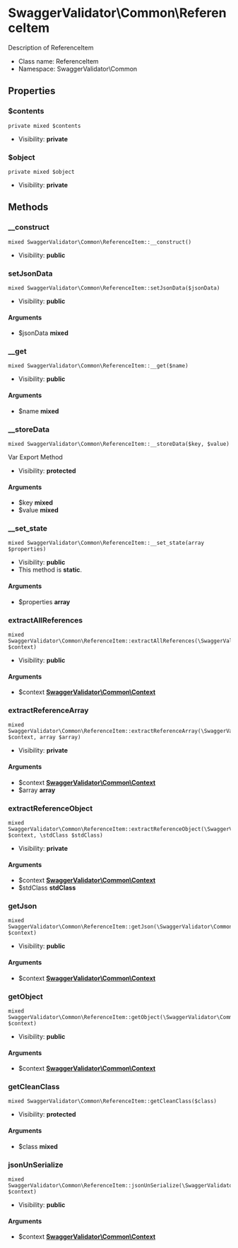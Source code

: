 SwaggerValidator\Common\ReferenceItem
===============

Description of ReferenceItem




* Class name: ReferenceItem
* Namespace: SwaggerValidator\Common





Properties
----------


### $contents

    private mixed $contents





* Visibility: **private**


### $object

    private mixed $object





* Visibility: **private**


Methods
-------


### __construct

    mixed SwaggerValidator\Common\ReferenceItem::__construct()





* Visibility: **public**




### setJsonData

    mixed SwaggerValidator\Common\ReferenceItem::setJsonData($jsonData)





* Visibility: **public**


#### Arguments
* $jsonData **mixed**



### __get

    mixed SwaggerValidator\Common\ReferenceItem::__get($name)





* Visibility: **public**


#### Arguments
* $name **mixed**



### __storeData

    mixed SwaggerValidator\Common\ReferenceItem::__storeData($key, $value)

Var Export Method



* Visibility: **protected**


#### Arguments
* $key **mixed**
* $value **mixed**



### __set_state

    mixed SwaggerValidator\Common\ReferenceItem::__set_state(array $properties)





* Visibility: **public**
* This method is **static**.


#### Arguments
* $properties **array**



### extractAllReferences

    mixed SwaggerValidator\Common\ReferenceItem::extractAllReferences(\SwaggerValidator\Common\Context $context)





* Visibility: **public**


#### Arguments
* $context **[SwaggerValidator\Common\Context](SwaggerValidator-Common-Context.md)**



### extractReferenceArray

    mixed SwaggerValidator\Common\ReferenceItem::extractReferenceArray(\SwaggerValidator\Common\Context $context, array $array)





* Visibility: **private**


#### Arguments
* $context **[SwaggerValidator\Common\Context](SwaggerValidator-Common-Context.md)**
* $array **array**



### extractReferenceObject

    mixed SwaggerValidator\Common\ReferenceItem::extractReferenceObject(\SwaggerValidator\Common\Context $context, \stdClass $stdClass)





* Visibility: **private**


#### Arguments
* $context **[SwaggerValidator\Common\Context](SwaggerValidator-Common-Context.md)**
* $stdClass **stdClass**



### getJson

    mixed SwaggerValidator\Common\ReferenceItem::getJson(\SwaggerValidator\Common\Context $context)





* Visibility: **public**


#### Arguments
* $context **[SwaggerValidator\Common\Context](SwaggerValidator-Common-Context.md)**



### getObject

    mixed SwaggerValidator\Common\ReferenceItem::getObject(\SwaggerValidator\Common\Context $context)





* Visibility: **public**


#### Arguments
* $context **[SwaggerValidator\Common\Context](SwaggerValidator-Common-Context.md)**



### getCleanClass

    mixed SwaggerValidator\Common\ReferenceItem::getCleanClass($class)





* Visibility: **protected**


#### Arguments
* $class **mixed**



### jsonUnSerialize

    mixed SwaggerValidator\Common\ReferenceItem::jsonUnSerialize(\SwaggerValidator\Common\Context $context)





* Visibility: **public**


#### Arguments
* $context **[SwaggerValidator\Common\Context](SwaggerValidator-Common-Context.md)**


